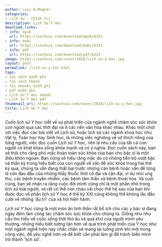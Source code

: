 ```yaml
---
author: Lois N.Magner
categories:
- Lịch Sử - Chính Trị
description: Lịch Sử Y Học
download_links:
- info: epub
  url: https://sachvui.com/download/epub/6321
- info: mobi
  url: https://sachvui.com/download/mobi/6322
- info: pdf
  url: https://sachvui.com/download/pdf/6323
image: https://sachvui.com/cover/2018/lich-su-y-hoc.jpg
layout: post
permalink: /lich-su-y-hoc.html
tags:
- tải sách miễn phí
- tải sách nhanh
- tải ebooks miễn phí
- pdf miễn phí
- Lịch Sử Y Học ebook
- Lịch Sử Y Học pdf
thumbnail_url: https://sachvui.com/cover/2018/lich-su-y-hoc.jpg
title: Lịch Sử Y Học
---
```


 <div class="item-desc text-justify"> <p><em>Cuốn lịch sử Y học </em>viết về sự phát triển của ngành nghề chăm sóc sức khỏe con người qua các thời đại và ở các nền văn hóa khác nhau. Khác một chút với việc đọc các bài viết về Lịch sử, hoặc lịch sử các ngành khoa học như Vật lý, Toán học hay Sinh học, là những việc nghiêng về sở thích riêng của từng người, việc đọc cuốn <em>Lịch sử Y học</em>, nên là nhu cầu của tất cả con người có khát khao sống khỏe mạnh và có ý nghĩa. Đọc cuốn sách này, bạn sẽ thôi cho rằng phó mặc hoàn toàn sức khỏe của bạn cho bác sĩ là một điều khôn ngoan. Bạn cũng sẽ hiểu rằng mặc dù có những tiến bộ vượt bậc và thần kỳ trong hiểu biết của con người về vấn đề sức khỏe trong hai thế kỷ qua, chúng ta vẫn đang thất bại trước những căn bệnh hoặc vấn đề từng là cơn đau đầu của những thầy thuốc thời cổ đại và cận đại, ví dụ như ung thư, các bệnh truyền nhiễm, các bệnh tâm thần và bệnh thoái hóa. Và cuối cùng, bạn sẽ nhận ra rằng cuộc đời mình cũng chỉ là một phần nhỏ trong lịch sử loài người, và rất có thể con cháu vài chục thế hệ sau của bạn khi được đọc về phần lịch sử Y học ở thế kỷ XXI cũng không thể không lắc đầu cười về những 'ấu trĩ' của xã hội hiện hành.</p><p><em>Lịch sử Y học</em> cũng là một món ăn tinh thần rất bổ ích cho các y bác sĩ đang ngày đêm làm công tác chăm sóc sức khỏe cho chúng ta. Giống như nhu cầu tìm hiểu về cuộc sống thời thơ ấu và quá khứ của người mình yêu thương, những hiểu biết tường tận hơn về quá trình phát triển của Y học như một ngành nghề hiện nay chắc chắn sẽ mang lại luồng sinh khí mới trong công việc, để yêu nghề hơn và để biết cần phải làm gì để tránh biến mình trở thành 'lịch sử'.</p> </div>